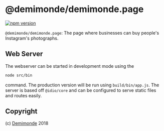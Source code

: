 # @demimonde/demimonde.page

[![npm version](https://badge.fury.io/js/@demimonde/demimonde.page.svg)](https://npmjs.org/package/@demimonde/demimonde.page)

`@demimonde/demimonde.page`: The page where businesses can buy people's Instagram's photographs.

## Web Server

The webserver can be started in development mode using the

```sh
node src/bin
```

command. The production version will be run using `build/bin/app.js`. The server is based off `@idio/core` and can be configured to serve static files and routes easily.

## Copyright

(c) [Demimonde][1] 2018

[1]: https://demimonde.cc
